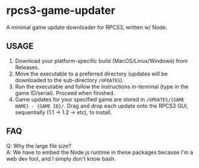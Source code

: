 # rpcs3-game-updater
A minimal game update downloader for RPCS3, written w/ Node.

## USAGE
1. Download your platform-specific build (MacOS/Linux/Windows) from Releases.
2. Move the executable to a preferred directory (updates will be downloaded to the sub-directory `/UPDATES`).
3. Run the executable and follow the instructions in-terminal (type in the game ID/serial). Proceed when finished.
4. Game updates for your specified game are stored in `/UPDATES/{GAME NAME} - {GAME ID}/`.
   Drag and drop each update onto the RPCS3 GUI, sequentially (1.1 -> 1.2 -> etc), to install.

## FAQ
Q: Why the large file size?  
A: We have to embed the Node.js runtime in these packages because I'm a web dev fool, and I simply don't know bash.
